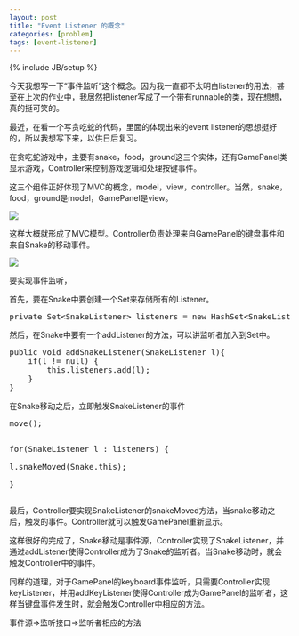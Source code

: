 ```yaml
---
layout: post
title: "Event Listener 的概念"
categories: [problem]
tags: [event-listener]
---
```

{% include JB/setup %}


今天我想写一下“事件监听”这个概念。因为我一直都不太明白listener的用法，甚至在上次的作业中，我居然把listener写成了一个带有runnable的类，现在想想，真的挺可笑的。

最近，在看一个写贪吃蛇的代码，里面的体现出来的event listener的思想挺好的，所以我想写下来，以供日后复习。

在贪吃蛇游戏中，主要有snake，food，ground这三个实体，还有GamePanel类显示游戏，Controller来控制游戏逻辑和处理按键事件。

这三个组件正好体现了MVC的概念，model，view，controller。当然，snake，food，ground是model，GamePanel是view。

![](https://lh3.googleusercontent.com/-_ZjwXTEXNPU/TYCA8_PHtFI/AAAAAAAAAH8/6SdAHlIbwtA/s640/0_1291978371BOIV.jpg)

这样大概就形成了MVC模型。Controller负责处理来自GamePanel的键盘事件和来自Snake的移动事件。

![](https://lh4.googleusercontent.com/-Go0xZBfsSlk/TYCA9eIWvjI/AAAAAAAAAIA/nUHwdxWXtr8/s640/0_12919787264KO3.jpg)

要实现事件监听，

首先，要在Snake中要创建一个Set来存储所有的Listener。

<div class="highlight"><pre>private Set&lt;SnakeListener&gt; listeners = new HashSet&lt;SnakeListener&gt;();</pre></div>

然后，在Snake中要有一个addListener的方法，可以讲监听者加入到Set中。

<div class="highlight"><pre>
public void addSnakeListener(SnakeListener l){ 		
	if(l != null) { 			
		this.listeners.add(l); 		
	} 	
}
</pre></div>

在Snake移动之后，立即触发SnakeListener的事件

<div class="highlight"><pre>
move();

for(SnakeListener l : listeners) { 		
	l.snakeMoved(Snake.this); 	
}
</pre></div>

最后，Controller要实现SnakeListener的snakeMoved方法，当snake移动之后，触发的事件。Controller就可以触发GamePanel重新显示。

这样很好的完成了，Snake移动是事件源，Controller实现了SnakeListener，并通过addListener使得Controller成为了Snake的监听者。当Snake移动时，就会触发Controller中的事件。

同样的道理，对于GamePanel的keyboard事件监听，只需要Controller实现keyListener，并用addKeyListener使得Controller成为GamePanel的监听者，这样当键盘事件发生时，就会触发Controller中相应的方法。

事件源=&gt;监听接口=&gt;监听者相应的方法
